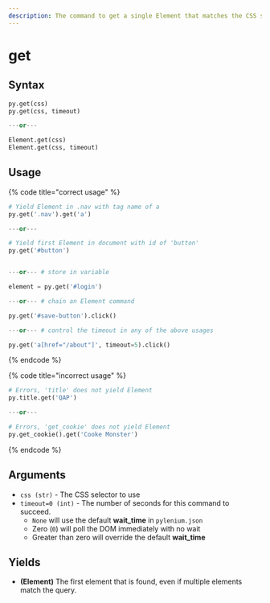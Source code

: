 ```yaml
---
description: The command to get a single Element that matches the CSS selector.
---
```


# get

## Syntax

```python
py.get(css)
py.get(css, timeout)

---or---

Element.get(css)
Element.get(css, timeout)
```

## Usage

{% code title="correct usage" %}
```python
# Yield Element in .nav with tag name of a
py.get('.nav').get('a')

---or---

# Yield first Element in document with id of 'button'
py.get('#button')


---or--- # store in variable

element = py.get('#login')

---or--- # chain an Element command

py.get('#save-button').click()

---or--- # control the timeout in any of the above usages

py.get('a[href="/about"]', timeout=5).click()
```
{% endcode %}

{% code title="incorrect usage" %}
```python
# Errors, 'title' does not yield Element
py.title.get('QAP')

---or---

# Errors, 'get_cookie' does not yield Element
py.get_cookie().get('Cooke Monster')
```
{% endcode %}

## Arguments

* `css (str)` - The CSS selector to use
* `timeout=0 (int)` - The number of seconds for this command to succeed.
  * `None` will use the default **wait\_time** in `pylenium.json`
  * Zero (`0`) will poll the DOM immediately with no wait
  * Greater than zero will override the default **wait\_time**

## Yields

* **(Element)** The first element that is found, even if multiple elements match the query.
